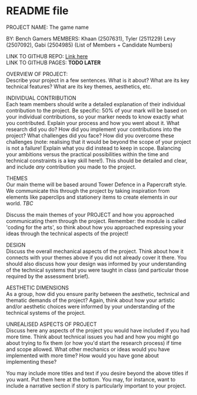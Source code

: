 # README file

PROJECT NAME: The game name

BY: Bench Gamers
MEMBERS: Khaan (2507631), Tyler (2511229) Levy (2507092), Gabi (2504985) (List of Members + Candidate Numbers) 

LINK TO GITHUB REPO: [Link here](https://github.com/mistrk7/2507631-2504985-2511229-2507092-ma1805-final-project)  
LINK TO GITHUB PAGES: ****TODO LATER****

OVERVIEW OF PROJECT:  
Describe your project in a few sentences. What is it about? What are its key technical features? 
What are its key themes, aesthetics, etc.

INDIVIDUAL CONTRIBUTION  
Each team members should write a detailed explanation of their individual contribution to the project.
Be specific: 50% of your mark will be based on your individual contributions, so your marker needs to
know exactly what you contributed. Explain your process and how you went about it. What research did
you do? How did you implement your contributions into the project? What challenges did you face? How did
you overcome these challenges (note: realising that it would be beyond the scope of your project is
not a failure! Explain what you did instead to keep in scope. Balancing your ambitions versus the
practical possibilities within the time and technical constraints is a key skill here!). This should be
detailed and clear, and include *any* contribution you made to the project.

THEMES  
Our main theme will be based around Tower Defence in a Papercraft style. We communicate this through the project by taking inspiration from elements like paperclips and stationery items to create elements in our world. *TBC* 

Discuss the main themes of your PROJECT and how you approached communicating them through the project. 
Remember: the module is called 'coding for the arts', so think about how you approached expressing 
your ideas through the technical aspects of the project!

DESIGN  
Discuss the overall mechanical aspects of the project. Think about how it connects with your themes
above if you did not already cover it there. You should also discuss how your design was informed by your
understanding of the technical systems that you were taught in class (and particular those required by
the assessment brief).

AESTHETIC DIMENSIONS  
As a group, how did you ensure parity between the aesthetic, technical and thematic demands of the
project? Again, think about how your artistic and/or aesthetic choices were informed by your understanding
of the technical systems of the project.

UNREALISED ASPECTS OF PROJECT  
Discuss here any aspects of the project you would have included if you had more time. Think about technical
issues you had and how you might go about trying to fix them (or how you'd start the research process) if
time and scope allowed. What other mechanics or ideas would you have implemented with more time? How would you
have gone about implementing these?  

You may include more titles and text if you desire beyond the above titles if you want. Put them here at the bottom.
You may, for instance, want to include a narrative section if story is particularly important to your project.